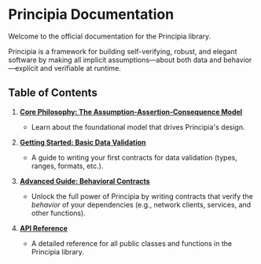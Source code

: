# Principia Documentation

Welcome to the official documentation for the Principia library.

Principia is a framework for building self-verifying, robust, and elegant software by making all implicit assumptions—about both data and behavior—explicit and verifiable at runtime.

## Table of Contents

1.  **[Core Philosophy: The Assumption-Assertion-Consequence Model](./philosophy.md)**
    *   Learn about the foundational model that drives Principia's design.

2.  **[Getting Started: Basic Data Validation](./getting_started.md)**
    *   A guide to writing your first contracts for data validation (types, ranges, formats, etc.).

3.  **[Advanced Guide: Behavioral Contracts](./behavioral_contracts.md)**
    *   Unlock the full power of Principia by writing contracts that verify the *behavior* of your dependencies (e.g., network clients, services, and other functions).

4.  **[API Reference](./api_reference.md)**
    *   A detailed reference for all public classes and functions in the Principia library.

